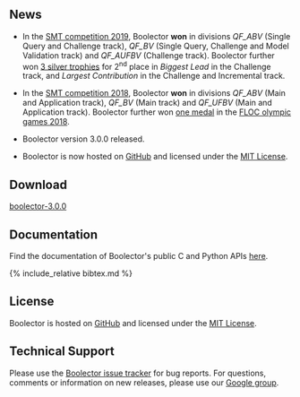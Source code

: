 ## News

- In the [SMT competition 2019](http://www.smt-comp.org/2019/),
  Boolector **won** in divisions
  *QF_ABV* (Single Query and Challenge track),
  *QF_BV* (Single Query, Challenge and Model Validation track) and
  *QF_AUFBV* (Challenge track).
  Boolector further won [3 silver trophies](img/smtcomp19.jpg)
	for 2<sup>nd</sup> place in
  *Biggest Lead* in the Challenge track, and
  *Largest Contribution* in the Challenge and Incremental track.

- In the [SMT competition 2018](http://www.smt-comp.org/2018/),
  Boolector **won** in divisions
  *QF_ABV* (Main and Application track),
  *QF_BV* (Main track) and
  *QF_UFBV* (Main and Application track).
  Boolector further won [one medal](img/flog18.jpg) in the
  [FLOC olympic games 2018](https://www.floc2018.org/floc-olympic-games/).

- Boolector version 3.0.0 released.

- Boolector is now hosted on [GitHub](https://github.com/boolector/boolector)
  and licensed under the [MIT License](https://opensource.org/licenses/MIT).

## Download

[boolector-3.0.0](https://github.com/Boolector/boolector/releases/tag/3.0.0)

## Documentation

Find the documentation of Boolector's public C and Python APIs
[here](docs/index.html).

{% include_relative bibtex.md %}

## License

Boolector is hosted on [GitHub](https://github.com/boolector/boolector)
and licensed under the [MIT License](https://opensource.org/licenses/MIT).

## Technical Support

Please use the
[Boolector issue tracker](https://github.com/Boolector/boolector/issues)
for bug reports.
For questions, comments or information on new releases,
please use our [Google group](http://groups.google.com/group/boolector).
